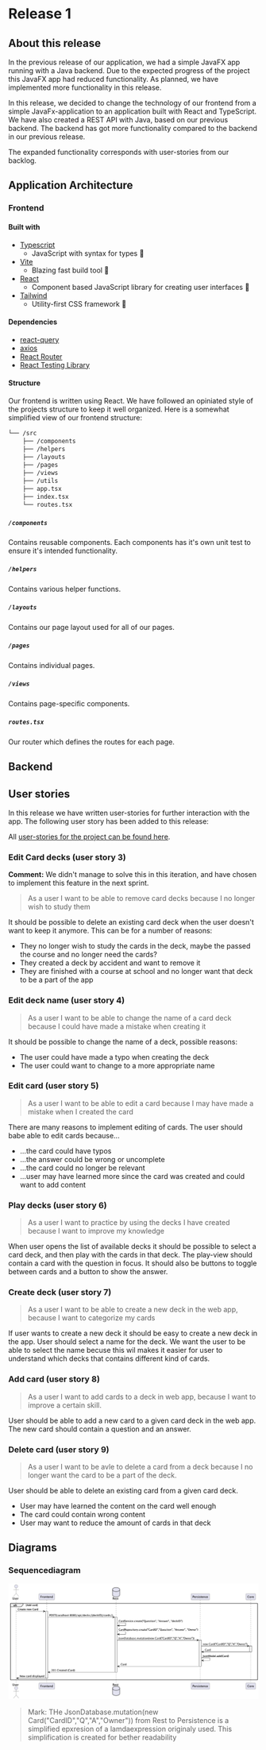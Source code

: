 # Release 1

## About this release

In the previous release of our application, we had a simple JavaFX app running with
a Java backend. Due to the expected progress of the project this JavaFX app had
reduced functionality. As planned, we have implemented more functionality in this
release.

In this release, we decided to change the technology of our frontend from
a simple JavaFx-application to an application built with React and TypeScript.
We have also created a REST API with Java, based on our previous backend.
The backend has got more functionality compared to the backend in
our previous release.

The expanded functionality corresponds with user-stories from our backlog.

## Application Architecture

### Frontend

#### Built with

- [Typescript](https://www.typescriptlang.org/)
  - JavaScript with syntax for types 💪
- [Vite](https://vitejs.dev/)
  - Blazing fast build tool 🚀
- [React](https://reactjs.org/)
  - Component based JavaScript library for creating user interfaces 🌿
- [Tailwind](https://tailwindcss.com/)
  - Utility-first CSS framework 💅

#### Dependencies

- [react-query](https://tanstack.com/query)
- [axios](https://github.com/axios/axios)
- [React Router](https://reactrouter.com)
- [React Testing Library](https://testing-library.com/)

#### Structure

Our frontend is written using React. We have followed an opiniated style of the projects structure to keep it well organized. Here is a somewhat simplified view of our frontend structure:

```
└── /src
    ├── /components
    ├── /helpers
    ├── /layouts
    ├── /pages
    ├── /views
    ├── /utils
    ├── app.tsx
    ├── index.tsx
    └── routes.tsx
```

##### `/components`

Contains reusable components. Each components has it's own unit test to ensure it's intended functionality.

##### `/helpers`

Contains various helper functions.

##### `/layouts`

Contains our page layout used for all of our pages.

##### `/pages`

Contains individual pages.

##### `/views`

Contains page-specific components.

##### `routes.tsx`

Our router which defines the routes for each page.

## Backend

## User stories

In this release we have written user-stories for further interaction with
the app. The following user story has been added to this release:

All [user-stories for the project can be found here](../../userstories.md).

### Edit Card decks (user story 3)

**Comment:** We didn't manage to solve this in this iteration, and have chosen
to implement this feature in the next sprint.

> As a user I want to be able to remove card decks because I no longer wish to
> study them

It should be possible to delete an existing card deck when the user doesn't want
to keep it anymore. This can be for a number of reasons:

- They no longer wish to study the cards in the deck, maybe the passed the
  course and no longer need the cards?
- They created a deck by accident and want to remove it
- They are finished with a course at school and no longer want that deck to
  be a part of the app

### Edit deck name (user story 4)

> As a user I want to be able to change the name of a card deck because
> I could have made a mistake when creating it

It should be possible to change the name of a deck, possible reasons:

- The user could have made a typo when creating the deck
- The user could want to change to a more appropriate name

### Edit card (user story 5)

> As a user I want to be able to edit a card because
> I may have made a mistake when I created the card

There are many reasons to implement editing of cards. The user
should babe able to edit cards because...

- ...the card could have typos
- ...the answer could be wrong or uncomplete
- ...the card could no longer be relevant
- ...user may have learned more since the card was
  created and could want to add content

### Play decks (user story 6)

> As a user I want to practice by using the decks I have
> created because I want to improve my knowledge

When user opens the list of available decks it should be possible to
select a card deck, and then play with the cards in that deck. The
play-view should contain a card with the question in focus. It should
also be buttons to toggle between cards and a button to show the answer.

### Create deck (user story 7)

> As a user I want to be able to create a new deck in the web
> app, because I want to categorize my cards

If user wants to create a new deck it should be easy to create a new
deck in the app. User should select a name for the deck. We want the user
to be able to select the name becuse this wil makes it easier for user to
understand which decks that contains different kind of cards.

### Add card (user story 8)

> As a user I want to add cards to a deck in web app, because I
> want to improve a certain skill.

User should be able to add a new card to a given card deck
in the web app. The new card should contain a question and an answer.

### Delete card (user story 9)

> As a user I want to be avle to delete a card from a deck
> because I no longer want the card to be a part of the deck.

User should be able to delete an existing card from a given card deck.

-   User may have learned the content on the card well enough
-   The card could contain wrong content
-   User may want to reduce the amount of cards in that deck

## Diagrams

### Sequencediagram

![Sequencediagram](sequence.png)

> Mark: THe JsonDatabase.mutation(new Card("CardID","Q","A","Owner")) from Rest to
> Persistence is a simplified epxresion of a lamdaexpression originaly used. This
> simplification is created for bether readability
